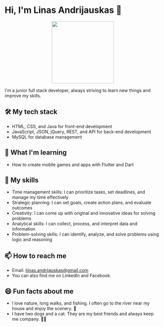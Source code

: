 # Hi, I'm Linas Andrijauskas 👋
<p align="center">
  <picture>
    <img src="https://z-p3-scontent.fvno1-1.fna.fbcdn.net/v/t39.30808-6/362290808_1759260974488641_6825635502547896451_n.jpg?stp=cp6_dst-jpg&_nc_cat=108&ccb=1-7&_nc_sid=5f2048&_nc_ohc=tk9Lv2h2ufsAX8kv-ia&_nc_ht=z-p3-scontent.fvno1-1.fna&oh=00_AfA1NR5U_9nX8EpfXbFPPQaxcW7Q-47M0vFhoz37jVJ3Zw&oe=66134EBD"  width="200" height="200">
  </picture>
</p>
I'm a junior full stack developer, always striving to learn new things and improve my skills.

## 🛠️ My tech stack
- HTML, CSS, and Java for front-end development
- JavaScript, JSON, jQuery, REST, and API for back-end development
- MySQL for database management

## 🌱 What I'm learning
- How to create mobile games and apps with Flutter and Dart

## 🚀 My skills
- Time management skills: I can prioritize tasks, set deadlines, and manage my time effectively
- Strategic planning: I can set goals, create action plans, and evaluate outcomes
- Creativity: I can come up with original and innovative ideas for solving problems
- Analytical skills: I can collect, process, and interpret data and information
- Problem-solving skills: I can identify, analyze, and solve problems using logic and reasoning

## 📫 How to reach me
- Email: liinas.andrijauskas@gmail.com
- You can also find me on LinkedIn and Facebook.

## 😄 Fun facts about me
- I love nature, long walks, and fishing. I often go to the river near my house and enjoy the scenery. 🎣
- I have two dogs and a cat. They are my best friends and always keep me company. 🐶🐱
